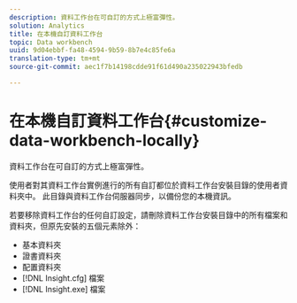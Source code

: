 ```yaml
---
description: 資料工作台在可自訂的方式上極富彈性。
solution: Analytics
title: 在本機自訂資料工作台
topic: Data workbench
uuid: 9d04ebbf-fa48-4594-9b59-8b7e4c85fe6a
translation-type: tm+mt
source-git-commit: aec1f7b14198cdde91f61d490a235022943bfedb

---
```



# 在本機自訂資料工作台{#customize-data-workbench-locally}

資料工作台在可自訂的方式上極富彈性。

使用者對其資料工作台實例進行的所有自訂都位於資料工作台安裝目錄的使用者資料夾中。 此目錄與資料工作台伺服器同步，以備份您的本機資訊。

若要移除資料工作台的任何自訂設定，請刪除資料工作台安裝目錄中的所有檔案和資料夾，但原先安裝的五個元素除外：

* 基本資料夾
* 證書資料夾
* 配置資料夾
* [!DNL Insight.cfg] 檔案
* [!DNL Insight.exe] 檔案

